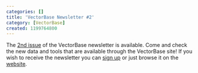 ```yaml
---
categories: []
title: 'VectorBase Newsletter #2'
category: [VectorBase]
created: 1199764800
---
```

The <a href="/newsletters/issue-2">2nd issue</a> of the VectorBase newsletter is available. Come and check the new data and tools that are available through the VectorBase site!
If you wish to receive the newsletter you can <a href=http://mail.vectorbase.org:/mailman/listinfo/newsletter>sign up</a> or just browse it on the <a href="/newsletters">website</a>.
